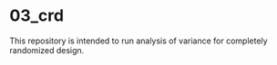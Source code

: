 # 03_crd


This repository is intended to run analysis of variance for completely randomized design.